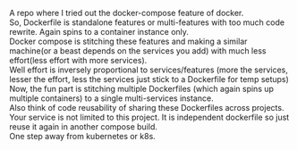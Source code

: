 A repo where I tried out the docker-compose feature of docker.
<br/>
So, Dockerfile is standalone features or multi-features with too much code rewrite. Again spins to a container instance only.
<br/>
Docker compose is stitching these features and making a similar machine(or a beast depends on the services you add) with much less effort(less effort with more services).
<br/>
Well effort is inversely proportional to services/features (more the services, lesser the effort, less the services just stick to a Dockerfile for temp setups)
<br/>
Now, the fun part is stitching multiple Dockerfiles (which again spins up multiple containers) to a single multi-services instance.
<br/>
Also think of code reusability of sharing these Dockerfiles across projects. Your service is not limited to this project. It is independent dockerfile so just reuse it again in another compose build.
<br/>
One step away from kubernetes or k8s.
